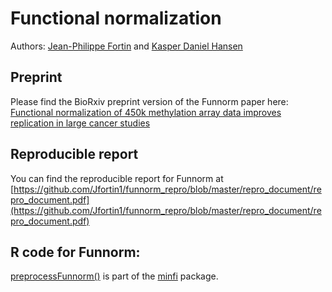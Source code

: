 Functional normalization
=============
Authors: [Jean-Philippe Fortin](mailto:zerbino@ebi.ac.uk) and [Kasper Daniel Hansen](mailto:khansen@jhsph.edu)


Preprint
------------
Please find the BioRxiv preprint version of the Funnorm paper here:
[Functional normalization of 450k methylation array data improves replication in large cancer studies](http://biorxiv.org/content/early/2014/02/23/002956)


Reproducible report
------------
You can find the reproducible report for Funnorm at  [https://github.com/Jfortin1/funnorm_repro/blob/master/repro_document/repro_document.pdf](https://github.com/Jfortin1/funnorm_repro/blob/master/repro_document/repro_document.pdf)

R code for Funnorm:
------------

[preprocessFunnorm()](https://github.com/kasperdanielhansen/minfi/blob/master/R/preprocessFunnorm.R) is part of the [minfi](https://github.com/kasperdanielhansen/minfi) package.
